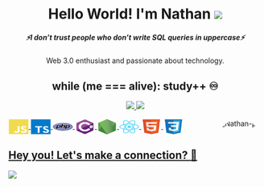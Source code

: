 <div align="center">
   <h1>Hello World! I'm Nathan <img src="https://media.giphy.com/media/hvRJCLFzcasrR4ia7z/giphy.gif" width="10px"> </h1> 
</div>

 <h5 align="center">
   <i>⚡️I don’t trust people who don’t write SQL queries in uppercase⚡️</i>
  </h5>
 
<p align="center">
Web 3.0 enthusiast and passionate about technology.
</p>

<h2 align="center">
while (me === alive): study++ ♾️
</h2>

<div align="center">
  <a href="https://github.com/nathangds">
  <img height="180em" src="https://github-readme-stats.vercel.app/api?username=nathangds&show_icons=true&theme=dracula&include_all_commits=true&count_private=true"/>
  <img height="180em" src="https://github-readme-stats.vercel.app/api/top-langs/?username=nathangds&layout=compact&langs_count=7&theme=dracula"/>
</div>
<div style="display: inline_block"><br>
  <img align="center" alt="Nathan-Js" height="30" width="40" src="https://raw.githubusercontent.com/devicons/devicon/master/icons/javascript/javascript-plain.svg">
  <img align="center" alt="Nathan-Ts" height="30" width="40" src="https://raw.githubusercontent.com/devicons/devicon/master/icons/typescript/typescript-plain.svg">
  <img align="center" alt="Nathan-Python" height="30" width="40" src="https://raw.githubusercontent.com/github/explore/master/topics/php/php.png">
   <img align="center" alt="Nathan-Csharp" height="30" width="40" src="https://raw.githubusercontent.com/devicons/devicon/master/icons/csharp/csharp-original.svg">
  <img align="center" alt="Nathan-Node" height="30" width="40" src="https://raw.githubusercontent.com/github/explore/master/topics/nodejs/nodejs.png">
  <img align="center" alt="Nathan-React" height="30" width="40" src="https://raw.githubusercontent.com/devicons/devicon/master/icons/react/react-original.svg">
  <img align="center" alt="Nathan-HTML" height="30" width="40" src="https://raw.githubusercontent.com/devicons/devicon/master/icons/html5/html5-original.svg">
  <img align="center" alt="Nathan-CSS" height="30" width="40" src="https://raw.githubusercontent.com/devicons/devicon/master/icons/css3/css3-original.svg">
  <img align="right" alt="Nathan-pic" height="150" style="border-radius:50px;" src="https://camo.githubusercontent.com/2309797487e5e969659a3b545c96151807b04120a9cc2985f632ec94ba00c9f3/68747470733a2f2f6d656469612e67697068792e636f6d2f6d656469612f53576f536b4e36447854737a71494b4571762f67697068792e676966">
</div>
  

  
## Hey you! Let's make a connection? :handshake:

<a href="https://www.linkedin.com/in/nathan-garcia-b317001a9/"><img src="https://cdn2.iconfinder.com/data/icons/social-media-2285/512/1_Linkedin_unofficial_colored_svg-128.png" width="40"></a>
